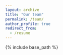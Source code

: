 ```yaml
---
layout: archive
title: "Our team"
permalink: /team/
author_profile: true
redirect_from:
  - /resume
---
```


{% include base_path %}

